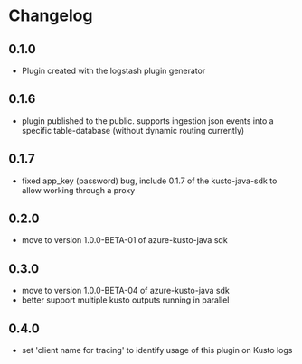 # Changelog

## 0.1.0

- Plugin created with the logstash plugin generator

## 0.1.6

- plugin published to the public. supports ingestion json events into a specific table-database (without dynamic routing currently)

## 0.1.7

- fixed app_key (password) bug, include 0.1.7 of the kusto-java-sdk to allow working through a proxy

## 0.2.0

- move to version 1.0.0-BETA-01 of azure-kusto-java sdk

## 0.3.0

- move to version 1.0.0-BETA-04 of azure-kusto-java sdk
- better support multiple kusto outputs running in parallel

## 0.4.0

- set 'client name for tracing' to identify usage of this plugin on Kusto logs